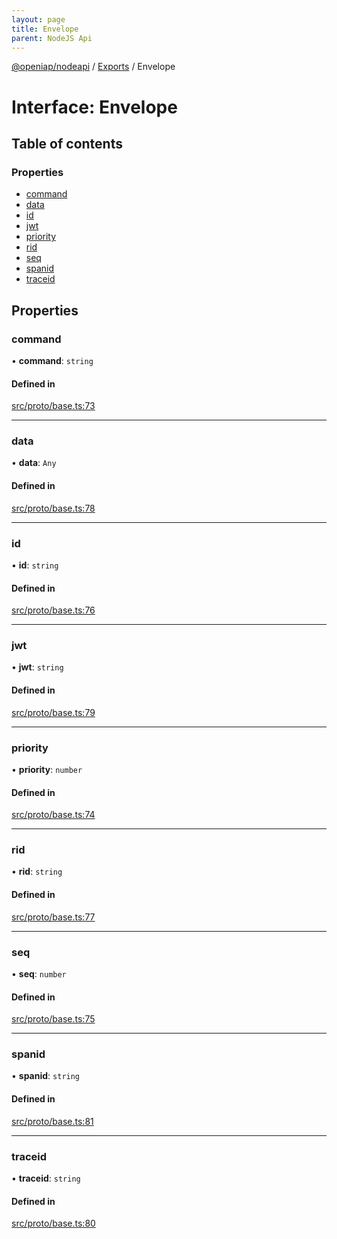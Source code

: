 ```yaml
---
layout: page
title: Envelope
parent: NodeJS Api
---
```

[@openiap/nodeapi](../README.html) / [Exports](../modules.html) / Envelope

# Interface: Envelope

## Table of contents

### Properties

- [command](Envelope.html#command)
- [data](Envelope.html#data)
- [id](Envelope.html#id)
- [jwt](Envelope.html#jwt)
- [priority](Envelope.html#priority)
- [rid](Envelope.html#rid)
- [seq](Envelope.html#seq)
- [spanid](Envelope.html#spanid)
- [traceid](Envelope.html#traceid)

## Properties

### command

• **command**: `string`

#### Defined in

[src/proto/base.ts:73](https://github.com/openiap/nodeapi/blob/a6b5438/src/proto/base.ts#L73)

___

### data

• **data**: `Any`

#### Defined in

[src/proto/base.ts:78](https://github.com/openiap/nodeapi/blob/a6b5438/src/proto/base.ts#L78)

___

### id

• **id**: `string`

#### Defined in

[src/proto/base.ts:76](https://github.com/openiap/nodeapi/blob/a6b5438/src/proto/base.ts#L76)

___

### jwt

• **jwt**: `string`

#### Defined in

[src/proto/base.ts:79](https://github.com/openiap/nodeapi/blob/a6b5438/src/proto/base.ts#L79)

___

### priority

• **priority**: `number`

#### Defined in

[src/proto/base.ts:74](https://github.com/openiap/nodeapi/blob/a6b5438/src/proto/base.ts#L74)

___

### rid

• **rid**: `string`

#### Defined in

[src/proto/base.ts:77](https://github.com/openiap/nodeapi/blob/a6b5438/src/proto/base.ts#L77)

___

### seq

• **seq**: `number`

#### Defined in

[src/proto/base.ts:75](https://github.com/openiap/nodeapi/blob/a6b5438/src/proto/base.ts#L75)

___

### spanid

• **spanid**: `string`

#### Defined in

[src/proto/base.ts:81](https://github.com/openiap/nodeapi/blob/a6b5438/src/proto/base.ts#L81)

___

### traceid

• **traceid**: `string`

#### Defined in

[src/proto/base.ts:80](https://github.com/openiap/nodeapi/blob/a6b5438/src/proto/base.ts#L80)

